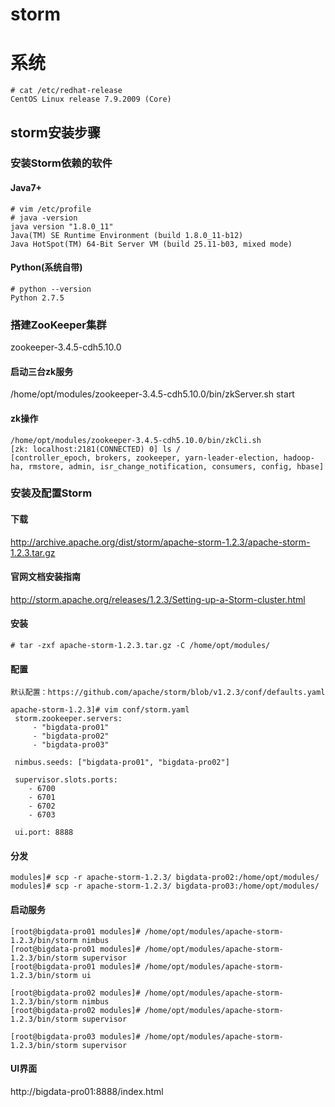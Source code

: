 # storm
# 系统
```
# cat /etc/redhat-release
CentOS Linux release 7.9.2009 (Core)
```
## storm安装步骤
### 安装Storm依赖的软件
#### Java7+
```
# vim /etc/profile
# java -version
java version "1.8.0_11"
Java(TM) SE Runtime Environment (build 1.8.0_11-b12)
Java HotSpot(TM) 64-Bit Server VM (build 25.11-b03, mixed mode)
```
#### Python(系统自带)
```
# python --version
Python 2.7.5
```
### 搭建ZooKeeper集群
zookeeper-3.4.5-cdh5.10.0
#### 启动三台zk服务
/home/opt/modules/zookeeper-3.4.5-cdh5.10.0/bin/zkServer.sh start
#### zk操作
```
/home/opt/modules/zookeeper-3.4.5-cdh5.10.0/bin/zkCli.sh
[zk: localhost:2181(CONNECTED) 0] ls /
[controller_epoch, brokers, zookeeper, yarn-leader-election, hadoop-ha, rmstore, admin, isr_change_notification, consumers, config, hbase]
```
### 安装及配置Storm
#### 下载
http://archive.apache.org/dist/storm/apache-storm-1.2.3/apache-storm-1.2.3.tar.gz
#### 官网文档安装指南
http://storm.apache.org/releases/1.2.3/Setting-up-a-Storm-cluster.html
#### 安装
```
# tar -zxf apache-storm-1.2.3.tar.gz -C /home/opt/modules/
```
#### 配置
```
默认配置：https://github.com/apache/storm/blob/v1.2.3/conf/defaults.yaml

apache-storm-1.2.3]# vim conf/storm.yaml
 storm.zookeeper.servers:
     - "bigdata-pro01"
     - "bigdata-pro02"
     - "bigdata-pro03"
 
 nimbus.seeds: ["bigdata-pro01", "bigdata-pro02"]

 supervisor.slots.ports:
    - 6700
    - 6701
    - 6702
    - 6703

 ui.port: 8888
```
#### 分发
```
modules]# scp -r apache-storm-1.2.3/ bigdata-pro02:/home/opt/modules/
modules]# scp -r apache-storm-1.2.3/ bigdata-pro03:/home/opt/modules/
```
#### 启动服务
```
[root@bigdata-pro01 modules]# /home/opt/modules/apache-storm-1.2.3/bin/storm nimbus
[root@bigdata-pro01 modules]# /home/opt/modules/apache-storm-1.2.3/bin/storm supervisor
[root@bigdata-pro01 modules]# /home/opt/modules/apache-storm-1.2.3/bin/storm ui

[root@bigdata-pro02 modules]# /home/opt/modules/apache-storm-1.2.3/bin/storm nimbus
[root@bigdata-pro02 modules]# /home/opt/modules/apache-storm-1.2.3/bin/storm supervisor

[root@bigdata-pro03 modules]# /home/opt/modules/apache-storm-1.2.3/bin/storm supervisor
```
#### UI界面
http://bigdata-pro01:8888/index.html
